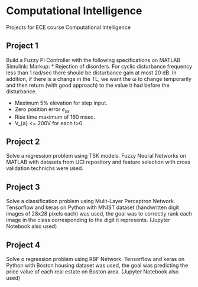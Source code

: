 # Computational Intelligence
Projects for ECE course Computational Intelligence
## Project 1
Build a Fuzzy PI Controller with the following specifications on MATLAB Simulink:
Markup: * Rejection of disorders. For cyclic disturbance frequency less than 1 rad/sec there should be disturbance gain at most 20 dB. In addition, if there is a change in the TL, we want the ω to change temporarily and then return (with good approach) to the value it had before the disturbance.
* Maximum 5% elevation for step input.
* Zero position error $e_{ss}$
* Rise time maximum of 160 msec.
* V_{a} <= 200V for each t>0.
## Project 2
Solve a regression problem using TSK models. Fuzzy Neural Networks on MATLAB with datasets from UCI repository and feature selection with cross validation technichs were used.

## Project 3
Solve a classification problem using Mulit-Layer Perceptron Network. Tensorflow and keras on Python with MNIST dataset (handwritten digit images of 28x28 pixels each) was used, the goal was to correctly rank each image in the class corresponding to the digit it represents. (Jupyter Notebook also used)

## Project 4
Solve o regression problem using RBF Network. Tensorflow and keras on Python with Boston housing dataset was used, the goal was predicting the price value of each real estate on Boston area. (Jupyter Notebook also used)
